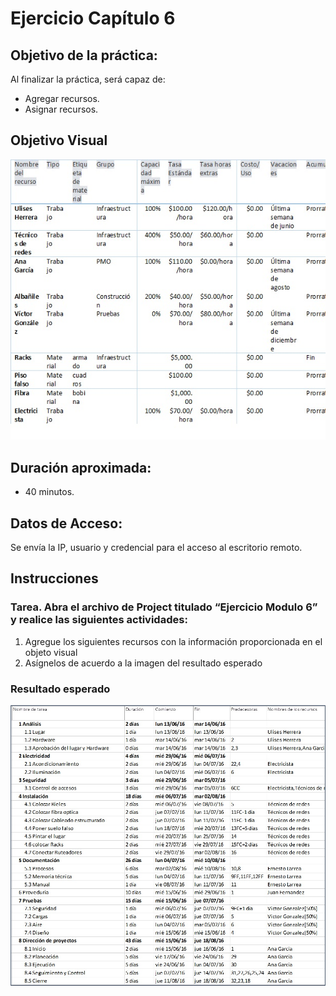 # Ejercicio Capítulo 6

## Objetivo de la práctica:
Al finalizar la práctica, será capaz de:
- Agregar recursos.
- Asignar recursos.

## Objetivo Visual 

![diagrama1](../images/6.1.jpg)

## Duración aproximada:
- 40 minutos.

## Datos de Acceso:
Se envía la IP, usuario y credencial para el acceso al escritorio remoto.

## Instrucciones 
<!-- Proporciona pasos detallados sobre cómo configurar y administrar sistemas, implementar soluciones de software, realizar pruebas de seguridad, o cualquier otro escenario práctico relevante para el campo de la tecnología de la información -->
### Tarea. Abra el archivo de Project titulado “Ejercicio Modulo 6” y realice las siguientes actividades:
1.	Agregue los siguientes recursos con la información proporcionada en el objeto visual
2.	Asígnelos de acuerdo a la imagen del resultado esperado

### Resultado esperado

![imagen resultado](../images/6.2.jpg)


